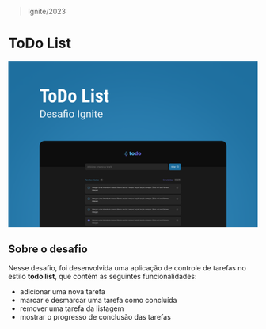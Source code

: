 > Ignite/2023

# ToDo List

<img src=".github/assets/todo-list.png" />

## Sobre o desafio

Nesse desafio, foi desenvolvida uma aplicação de controle de tarefas no estilo **todo list**, que contém as seguintes funcionalidades:

- adicionar uma nova tarefa
- marcar e desmarcar uma tarefa como concluída
- remover uma tarefa da listagem
- mostrar o progresso de conclusão das tarefas

